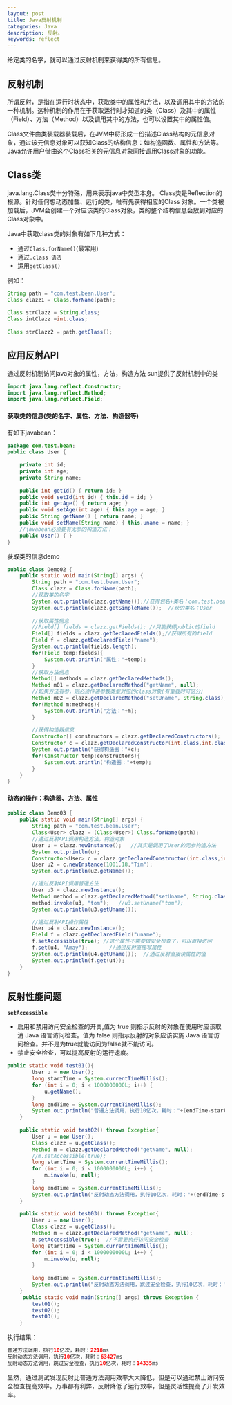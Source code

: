 ```yaml
---
layout: post
title: Java反射机制
categories: Java
description: 反射。
keywords: reflect
---
```

给定类的名字，就可以通过反射机制来获得类的所有信息。

## 反射机制

所谓反射，是指在运行时状态中，获取类中的属性和方法，以及调用其中的方法的一种机制。这种机制的作用在于获取运行时才知道的类（Class）及其中的属性（Field）、方法（Method）以及调用其中的方法，也可以设置其中的属性值。

Class文件由类装载器装载后，在JVM中将形成一份描述Class结构的元信息对象，通过该元信息对象可以获知Class的结构信息：如构造函数、属性和方法等。Java允许用户借由这个Class相关的元信息对象间接调用Class对象的功能。

## Class类

java.lang.Class类十分特殊，用来表示java中类型本身。
Class类是Reflection的根源。针对任何想动态加载、运行的类，唯有先获得相应的Class 对象。一个类被加载后，JVM会创建一个对应该类的Class对象，类的整个结构信息会放到对应的Class对象中。

Java中获取class类的对象有如下几种方式：

* 通过`Class.forName()`(最常用)
* 通过`.class 语法`
* 运用`getClass()`

例如：

```java
String path = "com.test.bean.User";
Class clazz1 = Class.forName(path);
          
Class strClazz = String.class;
Class intClazz =int.class;
  
Class strClazz2 = path.getClass();
```

## 应用反射API

通过反射机制访问java对象的属性，方法，构造方法
sun提供了反射机制中的类

```java
import java.lang.reflect.Constructor;
import java.lang.reflect.Method;
import java.lang.reflect.Field;
```

#### 获取类的信息(类的名字、属性、方法、构造器等)

有如下javabean：
```java
package com.test.bean;
public class User {
     
    private int id;
    private int age;
    private String name;
     
    public int getId() { return id; }
    public void setId(int id) { this.id = id; }
    public int getAge() { return age; }
    public void setAge(int age) { this.age = age; }
    public String getName() { return name; }
    public void setName(String name) { this.uname = name; }
    //javabean必须要有无参的构造方法！
    public User() { }
}
```
获取类的信息demo
```java
public class Demo02 {
	public static void main(String[] args) {
		String path = "com.test.bean.User";
		Class clazz = Class.forName(path);
		//获取类的名字
		System.out.println(clazz.getName());//获得包名+类名：com.test.bean.User
		System.out.println(clazz.getSimpleName());  //获的类名：User
             
		//获取属性信息
		//Field[] fields = clazz.getFields(); //只能获得public的field
		Field[] fields = clazz.getDeclaredFields();//获得所有的field
		Field f = clazz.getDeclaredField("name");
		System.out.println(fields.length);
		for(Field temp:fields){
			System.out.println("属性："+temp);
		}
		//获取方法信息
		Method[] methods = clazz.getDeclaredMethods();
		Method m01 = clazz.getDeclaredMethod("getName", null);
		//如果方法有参，则必须传递参数类型对应的class对象(有重载时可区分)
		Method m02 = clazz.getDeclaredMethod("setUname", String.class); 
		for(Method m:methods){
			System.out.println("方法："+m);
		}
             
		//获得构造器信息
		Constructor[] constructors = clazz.getDeclaredConstructors();
		Constructor c = clazz.getDeclaredConstructor(int.class,int.class,String.class);
		System.out.println("获得构造器："+c);
		for(Constructor temp:constructors){
			System.out.println("构造器："+temp);
		}
	}
}         
```


#### 动态的操作：构造器、方法、属性

```java
public class Demo03 {
    public static void main(String[] args) {
		String path = "com.test.bean.User";
		Class<User> clazz = (Class<User>) Class.forName(path);
		//通过反射API调用构造方法，构造对象
		User u = clazz.newInstance();   //其实是调用了User的无参构造方法
		System.out.println(u);
		Constructor<User> c = clazz.getDeclaredConstructor(int.class,int.class,String.class);
		User u2 = c.newInstance(1001,18,"Tim");
		System.out.println(u2.getName());

		//通过反射API调用普通方法
		User u3 = clazz.newInstance();
		Method method = clazz.getDeclaredMethod("setUname", String.class);
		method.invoke(u3, "tom");   //u3.setUname("tom");
		System.out.println(u3.getUname());

		//通过反射API操作属性
		User u4 = clazz.newInstance();
		Field f = clazz.getDeclaredField("uname");
		f.setAccessible(true); //这个属性不需要做安全检查了，可以直接访问
		f.set(u4, "Amay");       //通过反射直接写属性
		System.out.println(u4.getUname());  //通过反射直接读属性的值
		System.out.println(f.get(u4));
	}
}
```

## 反射性能问题

**`setAccessible`**
- 启用和禁用访问安全检查的开关,值为 true 则指示反射的对象在使用时应该取消 Java 语言访问检查。值为 false 则指示反射的对象应该实施 Java 语言访问检查。并不是为true就能访问为false就不能访问。
-  禁止安全检查，可以提高反射的运行速度。

```java
public static void test01(){
        User u = new User();
        long startTime = System.currentTimeMillis();
        for (int i = 0; i < 1000000000L; i++) {
            u.getName();
        }
        long endTime = System.currentTimeMillis();
        System.out.println("普通方法调用，执行10亿次，耗时："+(endTime-startTime)+"ms"); 
    }
     
    public static void test02() throws Exception{
        User u = new User();
        Class clazz = u.getClass();
        Method m = clazz.getDeclaredMethod("getName", null);
        //m.setAccessible(true);
		long startTime = System.currentTimeMillis(); 
        for (int i = 0; i < 1000000000L; i++) {
            m.invoke(u, null);
        }
        long endTime = System.currentTimeMillis();
        System.out.println("反射动态方法调用，执行10亿次，耗时："+(endTime-startTime)+"ms");
    }
     
    public static void test03() throws Exception{
        User u = new User();
        Class clazz = u.getClass();
        Method m = clazz.getDeclaredMethod("getName", null);
        m.setAccessible(true);  //不需要执行访问安全检查
        long startTime = System.currentTimeMillis();
        for (int i = 0; i < 1000000000L; i++) {
            m.invoke(u, null);
        }
         
        long endTime = System.currentTimeMillis();
        System.out.println("反射动态方法调用，跳过安全检查，执行10亿次，耗时："+(endTime-startTime)+"ms");
    }
     public static void main(String[] args) throws Exception {
        test01();
        test02();
        test03();
    }
```
执行结果：

```java
普通方法调用，执行10亿次，耗时：2218ms
反射动态方法调用，执行10亿次，耗时：63427ms
反射动态方法调用，跳过安全检查，执行10亿次，耗时：14335ms
```

显然，通过测试发现反射比普通方法调用效率大大降低，但是可以通过禁止访问安全检查提高效率。万事都有利弊，反射降低了运行效率，但是灵活性提高了开发效率。



